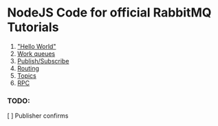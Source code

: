 # NodeJS Code for official RabbitMQ Tutorials

1.  ["Hello World"]()
2.  [Work queues]()
3.  [Publish/Subscribe]()
4.  [Routing]()
5.  [Topics]()
6.  [RPC]()

### TODO:

[ ] Publisher confirms
